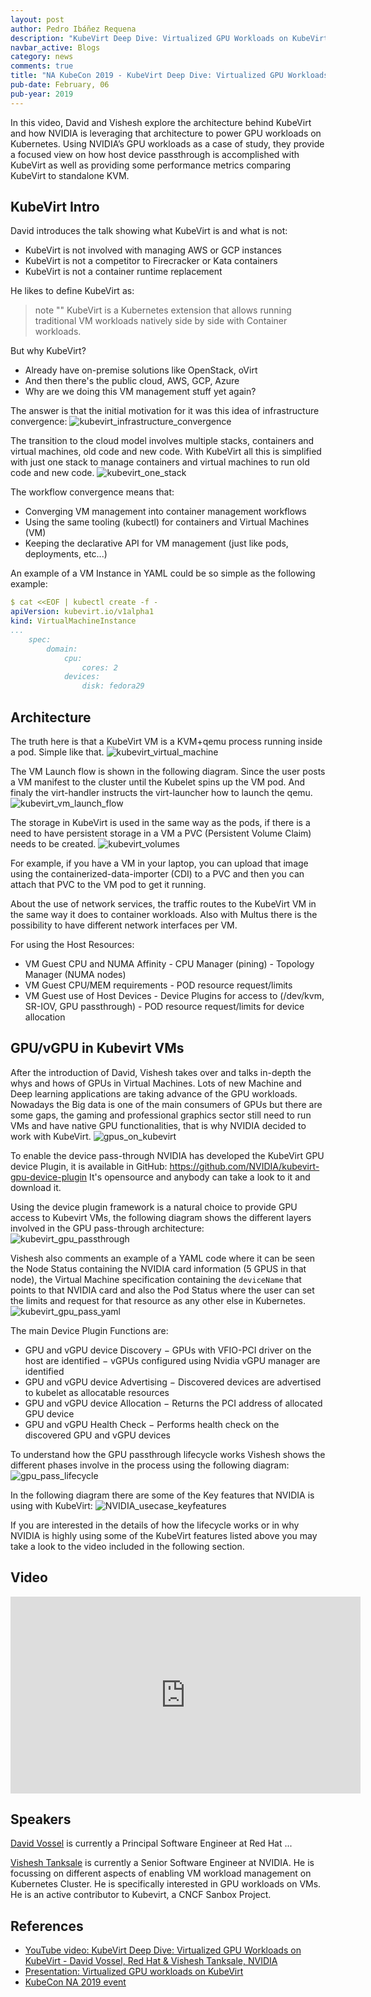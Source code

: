 ```yaml
---
layout: post
author: Pedro Ibáñez Requena
description: "KubeVirt Deep Dive: Virtualized GPU Workloads on KubeVirt - David Vossel, Red Hat & Vishesh Tanksale, NVIDIA"
navbar_active: Blogs
category: news
comments: true
title: "NA KubeCon 2019 - KubeVirt Deep Dive: Virtualized GPU Workloads on KubeVirt - David Vossel, Red Hat & Vishesh Tanksale, NVIDIA"
pub-date: February, 06
pub-year: 2019
---
```



In this video, David and Vishesh explore the architecture behind KubeVirt and how NVIDIA is leveraging that architecture to power GPU workloads on Kubernetes. 
Using NVIDIA’s GPU workloads as a case of study, they provide a focused view on how host device passthrough is accomplished with KubeVirt as well as providing some 
performance metrics comparing KubeVirt to standalone KVM. 

## KubeVirt Intro
David introduces the talk showing what KubeVirt is and what is not:
- KubeVirt is not involved with managing AWS or GCP instances
- KubeVirt is not a competitor to Firecracker or Kata containers
- KubeVirt is not a container runtime replacement

He likes to define KubeVirt as:
> note ""
> KubeVirt is a Kubernetes extension that allows running traditional VM workloads natively side by side with Container workloads.

But why KubeVirt?
- Already have on-premise solutions like OpenStack, oVirt
- And then there's the public cloud, AWS, GCP, Azure
- Why are we doing this VM management stuff yet again?

The answer is that the initial motivation for it was this idea of infrastructure convergence:
![kubevirt_infrastructure_convergence](/assets/2020-02-06-KubeVirt_deep_dive-virtualized_gpu_workloads/kubevirt_infrastructure_convergence.png "KubeVirt infrastructure convergence")

The transition to the cloud model involves multiple stacks, containers and virtual machines, old code and new code. 
With KubeVirt all this is simplified with just one stack to manage containers and virtual machines to run old code and new code.
![kubevirt_one_stack](/assets/2020-02-06-KubeVirt_deep_dive-virtualized_gpu_workloads/kubevirt_one_stack.png "KubeVirt one stack")


The workflow convergence means that:
- Converging VM management into container management workflows
- Using the same tooling (kubectl) for containers and Virtual Machines (VM)
- Keeping the declarative API for VM management (just like pods, deployments, etc...)

An example of a VM Instance in YAML could be so simple as the following example:
```yaml
$ cat <<EOF | kubectl create -f -
apiVersion: kubevirt.io/v1alpha1
kind: VirtualMachineInstance
...
	spec:
		domain:
			cpu: 
				cores: 2
			devices:
				disk: fedora29
```
## Architecture

The truth here is that a KubeVirt VM is a KVM+qemu process running inside a pod. Simple like that.
![kubevirt_virtual_machine](/assets/2020-02-06-KubeVirt_deep_dive-virtualized_gpu_workloads/kubevirt_virtual_machine.png "KubeVirt VM = KVM+qemu")


The VM Launch flow is shown in the following diagram. Since the user posts a VM manifest to the cluster until the Kubelet spins up the VM pod.
And finaly the virt-handler instructs the virt-launcher how to launch the qemu.
![kubevirt_vm_launch_flow](/assets/2020-02-06-KubeVirt_deep_dive-virtualized_gpu_workloads/kubevirt_vm_launch_flow.png "KubeVirt VM launch flow")


The storage in KubeVirt is used in the same way as the pods, if there is a need to have persistent storage in a VM a PVC (Persistent Volume Claim) 
needs to be created. 
![kubevirt_volumes](/assets/2020-02-06-KubeVirt_deep_dive-virtualized_gpu_workloads/kubevirt_volumes.png "KubeVirt volumes")

For example, if you have a VM in your laptop, you can upload that image using the containerized-data-importer (CDI) to a PVC and then you can attach
that PVC to the VM pod to get it running.

About the use of network services, the traffic routes to the KubeVirt VM in the same way it does to container workloads. Also with Multus there is
the possibility to have different network interfaces per VM.

For using the Host Resources:
- VM Guest CPU and NUMA Affinity
		- CPU Manager (pining)
		- Topology Manager (NUMA nodes)
- VM Guest CPU/MEM requirements
		- POD resource request/limits
- VM Guest use of Host Devices
		- Device Plugins for access to (/dev/kvm, SR-IOV, GPU passthrough)
		- POD resource request/limits for device allocation

## GPU/vGPU in Kubevirt VMs

After the introduction of David, Vishesh takes over and talks in-depth the whys and hows of GPUs in Virtual Machines. Lots of new Machine and Deep learning applications
are taking advance of the GPU workloads. Nowadays the Big data is one of the main consumers of GPUs but there are some gaps, the gaming and professional graphics sector 
still need to run VMs and have native GPU functionalities, that is why NVIDIA decided to work with KubeVirt.
![gpus_on_kubevirt](/assets/2020-02-06-KubeVirt_deep_dive-virtualized_gpu_workloads/gpus_on_kubevirt.png "GPU/vGPU on KubeVirt")

To enable the device pass-through NVIDIA has developed the KubeVirt GPU device Plugin, it is available in GitHub: https://github.com/NVIDIA/kubevirt-gpu-device-plugin
It's opensource and anybody can take a look to it and download it.

Using the device plugin framework is a natural choice to provide GPU access to Kubevirt VMs, 
the following diagram shows the different layers involved in the GPU pass-through architecture:
![kubevirt_gpu_passthrough](/assets/2020-02-06-KubeVirt_deep_dive-virtualized_gpu_workloads/kubevirt_gpu_passthrough.png "KubeVirt GPU passthrough")

Vishesh also comments an example of a YAML code where it can be seen the Node Status containing the NVIDIA card information (5 GPUS in that node), the Virtual Machine specification
containing the `deviceName` that points to that NVIDIA card and also the Pod Status where the user can set the limits and request for that resource as 
any other else in Kubernetes.
![kubevirt_gpu_pass_yaml](/assets/2020-02-06-KubeVirt_deep_dive-virtualized_gpu_workloads/gpu_pass_yaml.png "KubeVirt GPU passthrough yaml")

The main Device Plugin Functions are:
- GPU and vGPU device Discovery
	− GPUs with VFIO-PCI driver on the host are identified
	− vGPUs configured using Nvidia vGPU manager are identified
- GPU and vGPU device Advertising
	− Discovered devices are advertised to kubelet as allocatable resources
- GPU and vGPU device Allocation
	− Returns the PCI address of allocated GPU device
- GPU and vGPU Health Check
		− Performs health check on the discovered GPU and vGPU devices

To understand how the GPU passthrough lifecycle works Vishesh shows the different phases involve in the process using the following diagram:
![gpu_pass_lifecycle](/assets/2020-02-06-KubeVirt_deep_dive-virtualized_gpu_workloads/gpu_pass_lifecycle.png "KubeVirt GPU passthrough lifecycle")

In the following diagram there are some of the Key features that NVIDIA is using with KubeVirt:
![NVIDIA_usecase_keyfeatures](/assets/2020-02-06-KubeVirt_deep_dive-virtualized_gpu_workloads/NVIDIA_usecase_keyfeatures.png "KubeVirt NVIDIA usecase keyfeatures")

If you are interested in the details of how the lifecycle works or in why NVIDIA is highly using some of the KubeVirt features listed above you may 
take a look to the video included in the following section.

## Video

<iframe width="560" height="315" style="height: 315px" src="https://www.youtube.com/embed/Qejlyny0G58" frameborder="0" allow="accelerometer; autoplay; encrypted-media; gyroscope; picture-in-picture" allowfullscreen></iframe>

## Speakers

[David Vossel]() is currently a Principal Software Engineer at Red Hat ...

[Vishesh Tanksale]() is currently a Senior Software Engineer at NVIDIA. He is focussing on different aspects of enabling VM workload management on Kubernetes Cluster. 
He is specifically interested in GPU workloads on VMs. He is an active contributor to Kubevirt, a CNCF Sanbox Project.

## References
- [YouTube video: KubeVirt Deep Dive: Virtualized GPU Workloads on KubeVirt - David Vossel, Red Hat & Vishesh Tanksale, NVIDIA](https://www.youtube.com/watch?v=Qejlyny0G58)
- [Presentation: Virtualized GPU workloads on KubeVirt](https://static.sched.com/hosted_files/kccncna19/31/KubeCon%202019%20-%20Virtualized%20GPU%20Workloads%20on%20KubeVirt.pdf)
- [KubeCon NA 2019 event](https://kccncna19.sched.com/event/VnjX)
